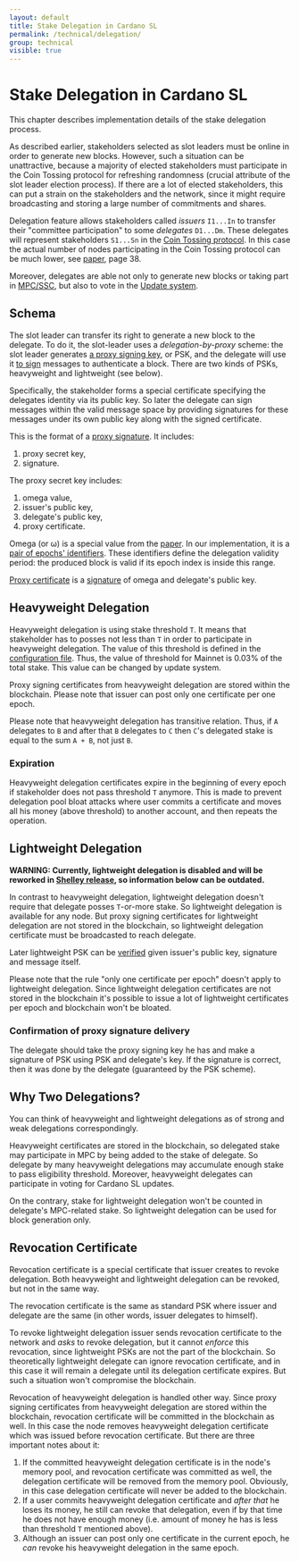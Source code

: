 ```yaml
---
layout: default
title: Stake Delegation in Cardano SL
permalink: /technical/delegation/
group: technical
visible: true
---
```

<!-- Reviewed at c23493d7a33a82d559d5bd9d289486795cf6592f -->

# Stake Delegation in Cardano SL

This chapter describes implementation details of the stake delegation process.

As described earlier, stakeholders selected as slot leaders must be online in
order to generate new blocks. However, such a situation can be unattractive,
because a majority of elected stakeholders must participate in the Coin Tossing
protocol for refreshing randomness (crucial attribute of the slot leader
election process). If there are a lot of elected stakeholders, this can put a
strain on the stakeholders and the network, since it might require broadcasting
and storing a large number of commitments and shares.

Delegation feature allows stakeholders called _issuers_ `I1...In` to transfer their
"committee participation" to some _delegates_ `D1...Dm`. These delegates will represent
stakeholders `S1...Sn` in the [Coin Tossing protocol](https://github.com/input-output-hk/cardano-sl/blob/4bd49d6b852e778c52c60a384a47681acec02d22/src/Pos/Ssc/GodTossing.hs). In this case the actual
number of nodes participating in the Coin Tossing protocol can be much lower,
see [paper](/glossary/#paper), page 38.

Moreover, delegates are able not only to generate new blocks or taking part in [MPC/SSC](/technical/leader-selection/#follow-the-satoshi), but also to vote in the [Update system](/cardano/update-mechanism/).

## Schema

The slot leader can transfer its right to generate a new block to the delegate. To do
it, the slot-leader uses a *delegation-by-proxy* scheme: the slot leader generates [a proxy
signing key](https://github.com/input-output-hk/cardano-sl/blob/4378a616654ff47faf828ef51ab2f455fa53d3a3/core/Pos/Crypto/SignTag.hs#L33), or PSK, and the delegate will use it [to
sign](https://github.com/input-output-hk/cardano-sl/blob/ed6db6c8a44489e2919cd0e01582f638f4ad9b72/src/Pos/Delegation/Listeners.hs#L65)
messages to authenticate a block. There are two kinds of PSKs, heavyweight and
lightweight (see below).

Specifically, the stakeholder forms a special certificate specifying the delegates
identity via its public key. So later the delegate can sign messages within the
valid message space by providing signatures for these messages under its own
public key along with the signed certificate.

This is the format of a [proxy
signature](https://github.com/input-output-hk/cardano-sl/blob/d01d392d49db8a25e17749173ec9bce057911191/core/Pos/Crypto/Signing.hs#L256).
It includes:

1.  proxy secret key,
2.  signature.

The proxy secret key includes:

1.  omega value,
2.  issuer's public key,
3.  delegate's public key,
4.  proxy certificate.

Omega (or ω) is a special value from the [paper](/glossary/#paper). In our
implementation, it is a [pair of epochs'
identifiers](https://github.com/input-output-hk/cardano-sl/blob/f374a970dadef0fe62cf69e8b9a6b8cc606b5c7d/core/Pos/Core/Types.hs#L235). These identifiers define the delegation validity period: the produced block is
valid if its epoch index is inside this range.

[Proxy certificate](https://github.com/input-output-hk/cardano-sl/blob/d01d392d49db8a25e17749173ec9bce057911191/core/Pos/Crypto/Signing.hs#L209)
is a [signature](https://github.com/input-output-hk/cardano-crypto/blob/84f8c358463bbf6bb09168aac5ad990faa9d310a/src/Cardano/Crypto/Wallet.hs#L74)
of omega and delegate's public key.

## Heavyweight Delegation

Heavyweight delegation is using stake threshold `T`. It means that stakeholder
has to posses not less than `T` in order to participate in heavyweight
delegation. The value of this threshold is defined in the [configuration file](https://github.com/input-output-hk/cardano-sl/blob/42f413b65eeacb59d0b439d04073edcc5adc2656/lib/configuration.yaml#L224). Thus, the value of threshold for Mainnet is 0.03% of
the total stake. This value can be changed by update system.

Proxy signing certificates from heavyweight delegation are stored within the blockchain.
Please note that issuer can post only one certificate per one epoch.

Please note that heavyweight delegation has transitive relation. Thus, if `A` delegates to `B`
and after that `B` delegates to `C` then `C`'s delegated stake is equal to the sum `A + B`, not
just `B`.

### Expiration

Heavyweight delegation certificates expire in the beginning of every epoch if
stakeholder does not pass threshold `T` anymore. This is made to prevent delegation
pool bloat attacks where user commits a certificate and moves all his money (above threshold)
to another account, and then repeats the operation.

## Lightweight Delegation

**WARNING: Currently, lightweight delegation is disabled and will be reworked in [Shelley release](https://cardanoroadmap.com/),
so information below can be outdated.**

In contrast to heavyweight delegation, lightweight delegation doesn't require
that delegate posses `T`-or-more stake. So lightweight delegation is available
for any node. But proxy signing certificates for lightweight delegation are not
stored in the blockchain, so lightweight delegation certificate must be broadcasted
to reach delegate.

Later lightweight PSK can be
[verified](https://github.com/input-output-hk/cardano-sl/blob/42f413b65eeacb59d0b439d04073edcc5adc2656/lib/src/Pos/Delegation/Logic/Mempool.hs#L309)
given issuer's public key, signature and message itself.

Please note that the rule "only one certificate per epoch" doesn't apply to lightweight delegation.
Since lightweight delegation certificates are not stored in the blockchain it's possible to issue
a lot of lightweight certificates per epoch and blockchain won't be bloated.

### Confirmation of proxy signature delivery

The delegate should take the proxy signing key he has and make a signature of PSK using
PSK and delegate's key. If the signature is correct, then it was done by the delegate
(guaranteed by the PSK scheme).

## Why Two Delegations?

You can think of heavyweight and lightweight delegations as of strong and weak delegations correspondingly.

Heavyweight certificates are stored in the blockchain, so delegated stake may participate in MPC
by being added to the stake of delegate. So delegate by many heavyweight delegations may accumulate
enough stake to pass eligibility threshold. Moreover, heavyweight delegates can participate in voting
for Cardano SL updates.

On the contrary, stake for lightweight delegation won't be counted in delegate's MPC-related stake. So
lightweight delegation can be used for block generation only.

## Revocation Certificate

Revocation certificate is a special certificate that issuer creates to revoke delegation.
Both heavyweight and lightweight delegation can be revoked, but not in the same way.

The revocation certificate is the same as standard PSK where issuer and delegate are the same
(in other words, issuer delegates to himself).

To revoke lightweight delegation issuer sends revocation certificate to the network and
_asks_ to revoke delegation, but it cannot _enforce_ this revocation, since lightweight PSKs
are not the part of the blockchain. So theoretically lightweight delegate can ignore revocation
certificate, and in this case it will remain a delegate until its delegation certificate expires.
But such a situation won't compromise the blockchain.

Revocation of heavyweight delegation is handled other way. Since proxy signing certificates
from heavyweight delegation are stored within the blockchain, revocation certificate will be
committed in the blockchain as well. In this case the node removes heavyweight delegation
certificate which was issued before revocation certificate. But there are three important notes
about it:

1.  If the committed heavyweight delegation certificate is in the node's memory pool, and revocation
    certificate was committed as well, the delegation certificate will be removed from the memory pool.
    Obviously, in this case delegation certificate will never be added to the blockchain.
2.  If a user commits heavyweight delegation certificate and _after that_ he loses its money, he still
    can revoke that delegation, even if by that time he does not have enough money (i.e. amount of money
    he has is less than threshold `T` mentioned above).
3.  Although an issuer can post only one certificate in the current epoch, he _can_ revoke his heavyweight
    delegation in the same epoch.
